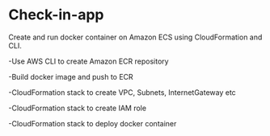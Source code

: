 # Check-in-app

Create and run docker container on Amazon ECS using CloudFormation and CLI.

-Use AWS CLI to create Amazon ECR repository

-Build docker image and push to ECR

-CloudFormation stack to create VPC, Subnets, InternetGateway etc

-CloudFormation stack to create IAM role

-CloudFormation stack to deploy docker container
